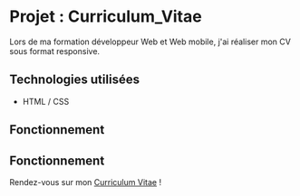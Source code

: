 # Projet : Curriculum_Vitae

Lors de ma formation développeur Web et Web mobile, j'ai réaliser mon CV sous format responsive.

## Technologies utilisées

- HTML / CSS

## Fonctionnement

## Fonctionnement

Rendez-vous sur mon [Curriculum Vitae](https://lucas-srz.github.io/Curriculum_Vitae/) !
